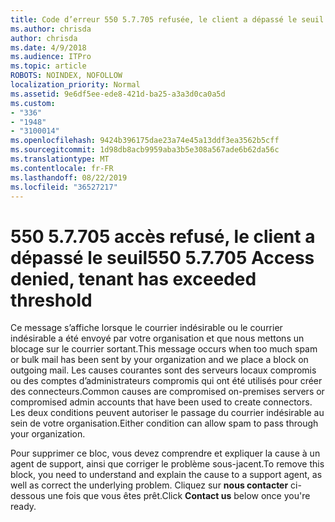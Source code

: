 ```yaml
---
title: Code d’erreur 550 5.7.705 refusée, le client a dépassé le seuil
ms.author: chrisda
author: chrisda
ms.date: 4/9/2018
ms.audience: ITPro
ms.topic: article
ROBOTS: NOINDEX, NOFOLLOW
localization_priority: Normal
ms.assetid: 9e6df5ee-ede8-421d-ba25-a3a3d0ca0a5d
ms.custom:
- "336"
- "1948"
- "3100014"
ms.openlocfilehash: 9424b396175dae23a74e45a13ddf3ea3562b5cff
ms.sourcegitcommit: 1d98db8acb9959aba3b5e308a567ade6b62da56c
ms.translationtype: MT
ms.contentlocale: fr-FR
ms.lasthandoff: 08/22/2019
ms.locfileid: "36527217"
---
```

# <a name="550-57705-access-denied-tenant-has-exceeded-threshold"></a><span data-ttu-id="404ba-102">550 5.7.705 accès refusé, le client a dépassé le seuil</span><span class="sxs-lookup"><span data-stu-id="404ba-102">550 5.7.705 Access denied, tenant has exceeded threshold</span></span>

<span data-ttu-id="404ba-103">Ce message s’affiche lorsque le courrier indésirable ou le courrier indésirable a été envoyé par votre organisation et que nous mettons un blocage sur le courrier sortant.</span><span class="sxs-lookup"><span data-stu-id="404ba-103">This message occurs when too much spam or bulk mail has been sent by your organization and we place a block on outgoing mail.</span></span>
<span data-ttu-id="404ba-104">Les causes courantes sont des serveurs locaux compromis ou des comptes d’administrateurs compromis qui ont été utilisés pour créer des connecteurs.</span><span class="sxs-lookup"><span data-stu-id="404ba-104">Common causes are compromised on-premises servers or compromised admin accounts that have been used to create connectors.</span></span> <span data-ttu-id="404ba-105">Les deux conditions peuvent autoriser le passage du courrier indésirable au sein de votre organisation.</span><span class="sxs-lookup"><span data-stu-id="404ba-105">Either condition can allow spam to pass through your organization.</span></span>

<span data-ttu-id="404ba-106">Pour supprimer ce bloc, vous devez comprendre et expliquer la cause à un agent de support, ainsi que corriger le problème sous-jacent.</span><span class="sxs-lookup"><span data-stu-id="404ba-106">To remove this block, you need to understand and explain the cause to a support agent, as well as correct the underlying problem.</span></span>
<span data-ttu-id="404ba-107">Cliquez sur **nous contacter** ci-dessous une fois que vous êtes prêt.</span><span class="sxs-lookup"><span data-stu-id="404ba-107">Click **Contact us** below once you're ready.</span></span>
